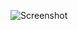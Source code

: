![Screenshot](https://raw.githubusercontent.com/Cryakl/Ultimate-RAT-Collection/refs/heads/main/GDoor/Glacier%20v4.1/Screenshot.png)
